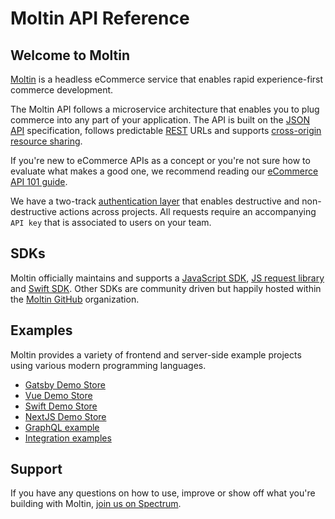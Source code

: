 # Moltin API Reference

## Welcome to Moltin

[Moltin](https://moltin.com) is a headless eCommerce service that enables rapid experience-first commerce development.

The Moltin API follows a microservice architecture that enables you to plug commerce into any part of your application. The API is built on the [JSON API](http://jsonapi.org/) specification, follows predictable [REST](https://en.wikipedia.org/wiki/Representational_state_transfer) URLs and supports [cross-origin resource sharing](https://en.wikipedia.org/wiki/Cross-origin_resource_sharing).

If you're new to eCommerce APIs as a concept or you're not sure how to evaluate what makes a good one, we recommend reading our [eCommerce API 101 guide](https://www.moltin.com/blog/an-introduction-to-ecommerce-apis).

We have a two-track [authentication layer](basics/authentication/) that enables destructive and non-destructive actions across projects. All requests require an accompanying `API key` that is associated to users on your team.

## SDKs

Moltin officially maintains and supports a [JavaScript SDK](https://github.com/moltin/js-sdk), [JS request library](https://github.com/moltin/moltin-request) and [Swift SDK](https://github.com/moltin/ios-sdk). Other SDKs are community driven but happily hosted within the [Moltin GitHub](https://github.com/moltin) organization.

## Examples

Moltin provides a variety of frontend and server-side example projects using various modern programming languages.

* [Gatsby Demo Store](https://github.com/moltin/gatsby-demo-store)
* [Vue Demo Store](https://github.com/moltin/vue-demo-store)
* [Swift Demo Store](https://github.com/moltin/swift-demo-app)
* [NextJS Demo Store](https://github.com/moltin/nextjs-demo-store)
* [GraphQL example](https://github.com/moltin/graphql)
* [Integration examples](https://github.com/moltin/integration-examples)

## Support

If you have any questions on how to use, improve or show off what you're building with Moltin, [join us on Spectrum](https://spectrum.chat/moltin).

